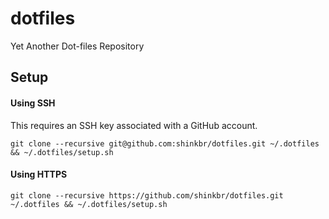 # dotfiles
Yet Another Dot-files Repository

## Setup
#### Using SSH
This requires an SSH key associated with a GitHub account.
```
git clone --recursive git@github.com:shinkbr/dotfiles.git ~/.dotfiles && ~/.dotfiles/setup.sh
```

#### Using HTTPS
```
git clone --recursive https://github.com/shinkbr/dotfiles.git ~/.dotfiles && ~/.dotfiles/setup.sh
```
